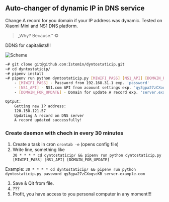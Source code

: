 ## Auto-changer of dynamic IP in DNS service

Change A record for you domain if your IP address was dynamic.
Tested on Xiaomi Mini and NS1 DNS platform.

> „Why? Because.” ©

DDNS for capitalists!!!

![Scheme](https://i.ibb.co/f4HLgY4/dyntostatip.png)

```bash
~# git clone git@github.com:Istom1n/dyntostaticip.git
~# cd dyntostaticip/
~# pipenv install
~# pipenv run python dyntostaticip.py [MIWIFI_PASS] [NS1_API] [DOMAIN_FOR_UPDATE]
    - [MIWIFI_PASS] - Password from 192.168.31.1 exp. 'password'
    - [NS1_API] - NS1.com API from acoount settings exp. 'qy3gpa27zCXoqscKB'
    - [DOMAIN_FOR_UPDATE] - Domain for update A record exp. 'server.example.com'

Optput:
    Getting new IP address:
    120.150.121.57
    Updating A record on DNS server
    A record updated successfully!
```

### Create daemon with chech in every 30 minutes

1. Create a task in cron `crontab -e` (opens config file)
2. Write line, something like  
   `30 * * * * cd dyntostaticip/ && pipenv run python dyntostaticip.py [MIWIFI_PASS] [NS1_API] [DOMAIN_FOR_UPDATE]`

Example:
`30 * * * * cd dyntostaticip/ && pipenv run python dyntostaticip.py password qy3gpa27zCXoqscKB server.example.com`

3. Save & Qit from file.
4. ???
5. Profit, you have access to you personal computer in any moment!!!
